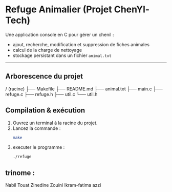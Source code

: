 # Refuge Animalier (Projet ChenYl-Tech)

Une application console en C pour gérer un chenil :  
- ajout, recherche, modification et suppression de fiches animales  
- calcul de la charge de nettoyage  
- stockage persistant dans un fichier `animal.txt`

---

##  Arborescence du projet
/ (racine)
├── Makefile
├── README.md
├── animal.txt
├── main.c
├── refuge.c
├── refuge.h
├── util.c
└── util.h

## Compilation & exécution

1. Ouvrez un terminal à la racine du projet.  
2. Lancez la commande :
   ```bash
   make
   ```
3. executer le programme : 
    ```bash 
    ./refuge
    ```
## trinome :

Nabil Touat
Zinedine Zouini
Ikram-fatima azzi
